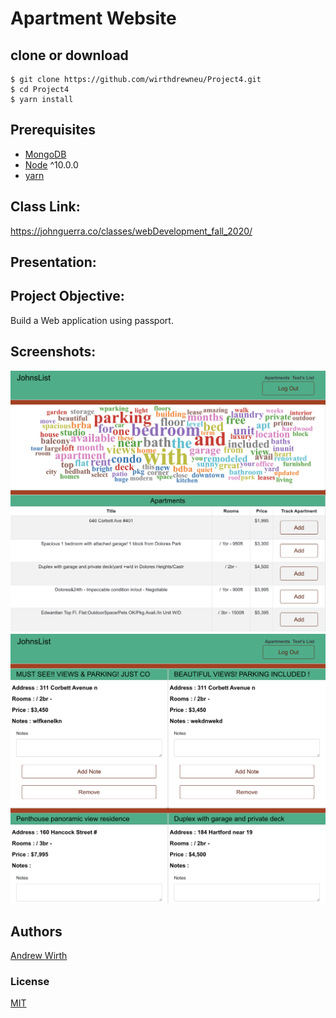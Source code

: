 
# Apartment Website


## clone or download
```terminal
$ git clone https://github.com/wirthdrewneu/Project4.git
$ cd Project4 
$ yarn install
```

## Prerequisites
- [MongoDB](https://gist.github.com/nrollr/9f523ae17ecdbb50311980503409aeb3)
- [Node](https://nodejs.org/en/download/) ^10.0.0
- [yarn](https://nodejs.org/en/download/package-manager/)

## Class Link:
https://johnguerra.co/classes/webDevelopment_fall_2020/

## Presentation:

## Project Objective:
Build a Web application using passport.
## Screenshots:
![](/s1.png)
![](/s2.png)

## Authors
[Andrew Wirth](https://github.com/wirthdrewneu) 

### License
[MIT]()
